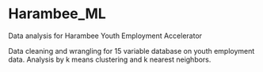 # Harambee_ML
Data analysis for Harambee Youth Employment Accelerator

Data cleaning and wrangling for 15 variable database on youth employment data. 
Analysis by k means clustering and k nearest neighbors. 

